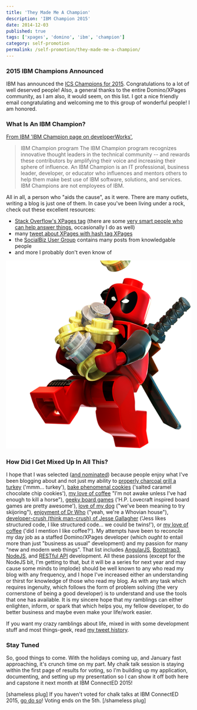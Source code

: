 ```yaml
---
title: 'They Made Me A Champion'
description: 'IBM Champion 2015'
date: 2014-12-03
published: true
tags: ['xpages', 'domino', 'ibm', 'champion']
category: self-promotion
permalink: /self-promotion/they-made-me-a-champion/
---
```


### 2015 IBM Champions Announced

IBM has announced the [ICS Champions for 2015](https://www.ibm.com/developerworks/community/blogs/ibmchampion/entry/announcing_the_2015_class_of_ibm_champions_for_ics). Congratulations to a lot of well deserved people! Also, a general thanks to the entire Domino/XPages community, as I am also, it would seem, on this list. I got a nice friendly email congratulating and welcoming me to this group of wonderful people! I am honored.

### What Is An IBM Champion?

[From IBM 'IBM Champion page on developerWorks'](https://www.ibm.com/developerworks/champion/),

> IBM Champion program
> The IBM Champion program recognizes innovative thought leaders in the technical community -- and rewards these contributors by amplifying their voice and increasing their sphere of influence. An IBM Champion is an IT professional, business leader, developer, or educator who influences and mentors others to help them make best use of IBM software, solutions, and services.
> IBM Champions are not employees of IBM.

All in all, a person who "aids the cause", as it were. There are many outlets, writing a blog is just one of them. In case you've been living under a rock, check out these excellent resources:

- [Stack Overflow's XPages tag](https://stackoverflow.com/questions/tagged/xpages) (there are some [very smart people who can help answer things](https://stackoverflow.com/tags/xpages/topusers), occasionally I do as well)
- many [tweet about XPages with hash tag XPages](https://twitter.com/hashtag/XPages?src=hash)
- the [SocialBiz User Group](https://www.socialbizug.org/) contains many posts from knowledgable people
- and more I probably don't even know of

![I want it all](./images/Dpool_loot.png)

### How Did I Get Mixed Up In All This?

I hope that I was selected ([and nominated](https://www.notesx.net/hp.nsf/blogpost.xsp?documentId=C42)) because people enjoy what I've been blogging about and not just my ability to [properly charcoal grill a turkey](https://twitter.com/edm00se/status/538049287180288000) ('mmm... turkey'), [bake phenomenal cookies](https://twitter.com/edm00se/status/536307604310720512) ('salted caramel chocolate chip cookies'), [my love of coffee](https://twitter.com/edm00se/status/522804723045658625) "I'm not awake unless I've had enough to kill a horse"), [geeky board games](https://twitter.com/edm00se/status/529851534453260288) ('H.P. Lovecraft inspired board games are pretty awesome'), [love of my dog](//twitter.com/edm00se/status/506969729949761536) ("we've been meaning to try skijoring"), [enjoyment of Dr Who](//twitter.com/Cakes_Comics/status/503262170373976064) ("yeah, we're a Whovian house"), [developer-crush (think man-crush) of Jesse Gallagher](https://twitter.com/edm00se/status/505414368411275264) ('Jess likes structured code, I like structured code... we could be twins!'), or [my love of coffee](https://twitter.com/edm00se/status/478348719256256512) ('did I mention I like coffee?'). My attempts have been to reconcile my day job as a staffed Domino/XPages developer (which _ought to_ entail more than just "business as usual" development) and my passion for many "new and modern web things". That list includes [AngularJS](https://angularjs.org), [Bootstrap3](https://getbootstrap.com/), [NodeJS](https://nodejs.org/), and [RESTful API](https://en.wikipedia.org/w/index.php?title=RESTful_API) development. All these passions (except for the NodeJS bit, I'm getting to that, but it will be a series for next year and may cause some minds to implode) should be well known to any who read my blog with any frequency, and I hope I've increased either an understanding or thirst for knowledge of those who read my blog. As with any task which requires ingenuity, which follows the form of problem solving (the very cornerstone of being a good developer) is to understand and use the tools that one has available. It is my sincere hope that my ramblings can either enlighten, inform, or spark that which helps you, my fellow developer, to do better business and maybe even make your life/work easier.

If you want my crazy ramblings about life, mixed in with some development stuff and most things-geek, read [my tweet history](https://twitter.com/edm00se).

### Stay Tuned

So, good things to come. With the holidays coming up, and January fast approaching, it's crunch time on my part. My chalk talk session is staying within the first page of results for voting, so I'm building up my application, documenting, and setting up my presentation so I can show it off both here and capstone it next month at IBM ConnectED 2015!

[shameless plug]
If you haven't voted for chalk talks at IBM ConnectED 2015, [go do so](https://www.socialbizug.org/blogs/a4596d81-d98b-42e7-b4de-ac2d59d1ff01/)! Voting ends on the 5th.
[/shameless plug]

